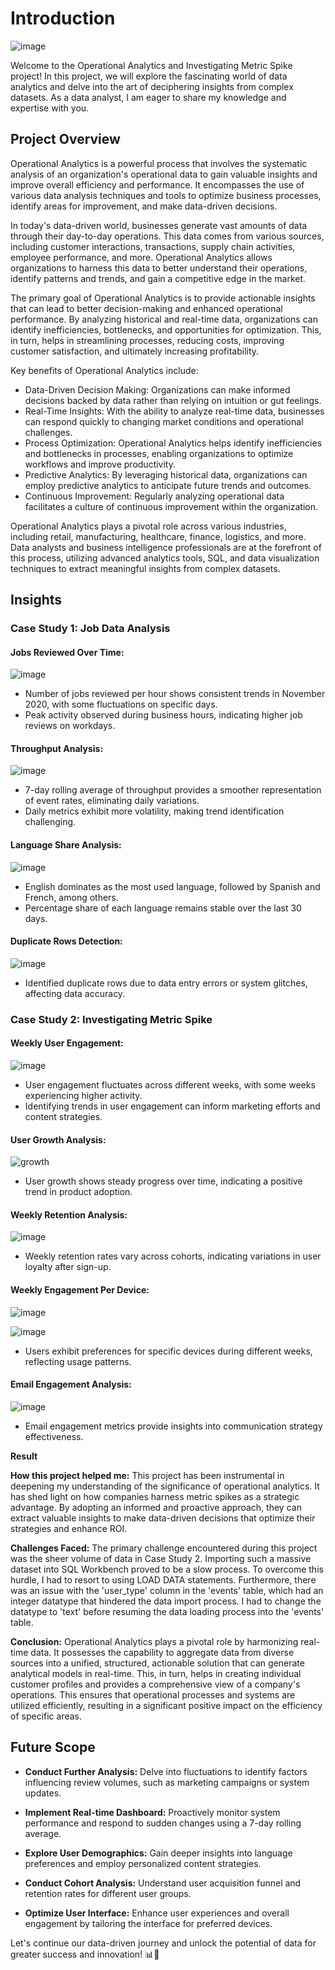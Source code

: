 # Introduction


![image](https://github.com/anishkatoch/Operation-and-metric-analytics/assets/130006013/a4adb565-044a-448d-b49e-fe65e982542e)



Welcome to the Operational Analytics and Investigating Metric Spike project! In this project, we will explore the fascinating world of data analytics and delve into the art of deciphering insights from complex datasets. As a data analyst, I am eager to share my knowledge and expertise with you.

## Project Overview

Operational Analytics is a powerful process that involves the systematic analysis of an organization's operational data to gain valuable insights and improve overall efficiency and performance. It encompasses the use of various data analysis techniques and tools to optimize business processes, identify areas for improvement, and make data-driven decisions.

In today's data-driven world, businesses generate vast amounts of data through their day-to-day operations. This data comes from various sources, including customer interactions, transactions, supply chain activities, employee performance, and more. Operational Analytics allows organizations to harness this data to better understand their operations, identify patterns and trends, and gain a competitive edge in the market.

The primary goal of Operational Analytics is to provide actionable insights that can lead to better decision-making and enhanced operational performance. By analyzing historical and real-time data, organizations can identify inefficiencies, bottlenecks, and opportunities for optimization. This, in turn, helps in streamlining processes, reducing costs, improving customer satisfaction, and ultimately increasing profitability.

Key benefits of Operational Analytics include:

- Data-Driven Decision Making: Organizations can make informed decisions backed by data rather than relying on intuition or gut feelings.
- Real-Time Insights: With the ability to analyze real-time data, businesses can respond quickly to changing market conditions and operational challenges.
- Process Optimization: Operational Analytics helps identify inefficiencies and bottlenecks in processes, enabling organizations to optimize workflows and improve productivity.
- Predictive Analytics: By leveraging historical data, organizations can employ predictive analytics to anticipate future trends and outcomes.
- Continuous Improvement: Regularly analyzing operational data facilitates a culture of continuous improvement within the organization.

Operational Analytics plays a pivotal role across various industries, including retail, manufacturing, healthcare, finance, logistics, and more. Data analysts and business intelligence professionals are at the forefront of this process, utilizing advanced analytics tools, SQL, and data visualization techniques to extract meaningful insights from complex datasets.


## Insights

### Case Study 1: Job Data Analysis


#### Jobs Reviewed Over Time:

  
![image](https://github.com/anishkatoch/Operation-and-metric-analytics/assets/130006013/7cffc755-53a6-43e8-9110-7e1e378faf7d)


  - Number of jobs reviewed per hour shows consistent trends in November 2020, with some fluctuations on specific days.
  - Peak activity observed during business hours, indicating higher job reviews on workdays.

#### Throughput Analysis:


![image](https://github.com/anishkatoch/Operation-and-metric-analytics/assets/130006013/65a40727-bd43-4356-88b7-9ee08deab5bd)


  - 7-day rolling average of throughput provides a smoother representation of event rates, eliminating daily variations.
  - Daily metrics exhibit more volatility, making trend identification challenging.

#### Language Share Analysis:

![image](https://github.com/anishkatoch/Operation-and-metric-analytics/assets/130006013/3f05940e-8491-4f79-8a51-4464f2fdb4d9)


  - English dominates as the most used language, followed by Spanish and French, among others.
  - Percentage share of each language remains stable over the last 30 days.

#### Duplicate Rows Detection:

![image](https://github.com/anishkatoch/Operation-and-metric-analytics/assets/130006013/387ae737-c31b-4957-a082-2a052f68e398)


  - Identified duplicate rows due to data entry errors or system glitches, affecting data accuracy.

### Case Study 2: Investigating Metric Spike

#### Weekly User Engagement:

![image](https://github.com/anishkatoch/Operation-and-metric-analytics/assets/130006013/5ae364d4-e5a9-42e0-af13-a558191d5181)


  - User engagement fluctuates across different weeks, with some weeks experiencing higher activity.
  - Identifying trends in user engagement can inform marketing efforts and content strategies.

#### User Growth Analysis:

![growth](https://github.com/anishkatoch/Operation-and-metric-analytics/assets/130006013/882ad599-a9e8-41eb-9257-f2e6554def1d)

  - User growth shows steady progress over time, indicating a positive trend in product adoption.

#### Weekly Retention Analysis:

![image](https://github.com/anishkatoch/Operation-and-metric-analytics/assets/130006013/73f51659-ced9-402f-9910-348332efca0a)


  - Weekly retention rates vary across cohorts, indicating variations in user loyalty after sign-up.

 #### Weekly Engagement Per Device:

 ![image](https://github.com/anishkatoch/Operation-and-metric-analytics/assets/130006013/6e15bc4e-9a0c-4177-8165-2759a4a66503)


 ![image](https://github.com/anishkatoch/Operation-and-metric-analytics/assets/130006013/b9997f19-f0aa-44d9-809e-cf0277978055)

 
  - Users exhibit preferences for specific devices during different weeks, reflecting usage patterns.

 #### Email Engagement Analysis:


 ![image](https://github.com/anishkatoch/Operation-and-metric-analytics/assets/130006013/efbd1a44-d903-4655-9a30-b102ec348b03)


 
  - Email engagement metrics provide insights into communication strategy effectiveness.


**Result**

**How this project helped me:** This project has been instrumental in deepening my understanding of the significance of operational analytics. It has shed light on how companies harness metric spikes as a strategic advantage. By adopting an informed and proactive approach, they can extract valuable insights to make data-driven decisions that optimize their strategies and enhance ROI.

**Challenges Faced:**
The primary challenge encountered during this project was the sheer volume of data in Case Study 2. Importing such a massive dataset into SQL Workbench proved to be a slow process. To overcome this hurdle, I had to resort to using LOAD DATA statements. Furthermore, there was an issue with the 'user_type' column in the 'events' table, which had an integer datatype that hindered the data import process. I had to change the datatype to 'text' before resuming the data loading process into the 'events' table.

**Conclusion:**
Operational Analytics plays a pivotal role by harmonizing real-time data. It possesses the capability to aggregate data from diverse sources into a unified, structured, actionable solution that can generate analytical models in real-time. This, in turn, helps in creating individual customer profiles and provides a comprehensive view of a company's operations. This ensures that operational processes and systems are utilized efficiently, resulting in a significant positive impact on the efficiency of specific areas.



 ## Future Scope

- **Conduct Further Analysis:** Delve into fluctuations to identify factors influencing review volumes, such as marketing campaigns or system updates.

- **Implement Real-time Dashboard:** Proactively monitor system performance and respond to sudden changes using a 7-day rolling average.

- **Explore User Demographics:** Gain deeper insights into language preferences and employ personalized content strategies.

- **Conduct Cohort Analysis:** Understand user acquisition funnel and retention rates for different user groups.

- **Optimize User Interface:** Enhance user experiences and overall engagement by tailoring the interface for preferred devices.

Let's continue our data-driven journey and unlock the potential of data for greater success and innovation! 📊🚀
